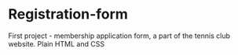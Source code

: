 # Registration-form
First project - membership application form, a part of the tennis club website.
Plain HTML and CSS
